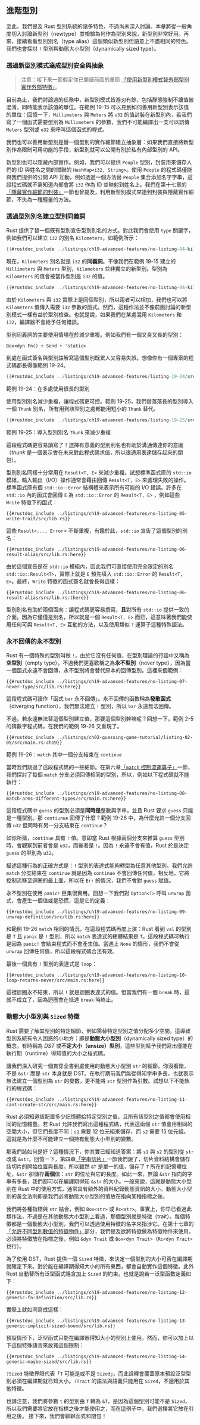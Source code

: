 ## 進階型別

至此，我們提及 Rust 型別系統的諸多特色，不過尚未深入討論。本章將從一般角度切入討論新型別（newtype）並檢驗為何作為型別來說，新型別非常好用。再來，接續看看型別別名（type alias）這個類似新型別但語意上不盡相同的特色。我們也會探討 `!` 型別與動態大小型別（dynamically sized type）。

### 透過新型別模式達成型別安全與抽象

> 注意：接下來一節假定你已閱讀前面的章節 [「使用新型別模式替外部型別實作外部特徵」][使用新型別模式]。

目前為止，我們討論過的任務中，新型別模式皆游刃有餘，包括靜態強制不讓值被混淆，同時能表示該值的單位。在範例 19-15 可以見到如何善用新型別表示該值的單位：回憶一下，`Millimeters` 與 `Meters` 將 `u32` 的值封裝在新型別內，若我們寫了一個函式需要型別為 `Millimeters` 的參數，我們不可能編譯出一支可以誤傳 `Meters` 型別或 `u32` 來呼叫這個函式的程式。

我們也可以善用新型別是替一個型別的實作細節建立抽象層：如果我們直接將新型別作為限制可用功能的手段，新型別就可以公開有別於私有內部型別的 API。

新型別也可以隱藏內部實作。例如，我們可以提供 `People` 型別，封裝用來儲存人們的 ID 與姓名之間的關聯的 `HashMap<i32, String>`。使用 `People` 的程式碼僅能與我們提供的公開 API 互動，例如透過一個方法替 `People` 集合添加名字字串，這段程式碼就不需知道內部會將 `i32` 作為 ID 並映射到姓名上。我們在第十七章的[「隱藏實作細節的封裝」][隱藏實作細節的封裝]一節也曾提及，利用新型別模式來達到封裝與隱藏實作細節，不失為一種輕量的方法。

### 透過型別別名建立型別同義詞

Rust 提供了替一個既有型別宣告型別別名的方式。對此我們會使用 `type` 關鍵字，例如我們可以建立 `i32` 的別名 `Kilometers`，如範例所示：

```rust
{{#rustdoc_include ../listings/ch19-advanced-features/no-listing-04-kilometers-alias/src/main.rs:here}}
```

現在，`Kilometers`  別名就是 `i32` 的**同義詞**。不像我們在範例 19-15 建立的 `Millimeters` 與 `Meters` 型別，`Kilometers` 並非獨立的新型別。型別為 `Kilometers` 的值會被當作型別是 `i32` 的值。

```rust
{{#rustdoc_include ../listings/ch19-advanced-features/no-listing-04-kilometers-alias/src/main.rs:there}}
```

由於 `Kilometers` 與 `i32` 實際上是同個型別，所以兩者可以相加，我們也可以將 `Kilometers` 值傳入需要 `i32` 參數的函式。然而，這種作法並不像前面討論的新型別模式一樣有益於型別檢查。也就是說，如果我們在某處混用 `Kilometers` 和 `i32`，編譯器不會給予任何錯誤。

型別同義詞的主要使用情境在於減少重複。例如我們有一個又臭又長的型別：

```rust,ignore
Box<dyn Fn() + Send + 'static>
```

到處在函式簽名與型別註解寫這個型別既累人又容易失誤。想像你有一個專案的程式碼都長得像範例 19-24。

```rust
{{#rustdoc_include ../listings/ch19-advanced-features/listing-19-24/src/main.rs:here}}
```

<span class="caption">範例 19-24：在多處使用很長的型別</span>

使用型別別名減少重複，讓程式碼更可控。範例 19-25，我們替落落長的型別導入一個 `Thunk` 別名，所有用到該型別之處都能用短小的 `Thunk` 替代。

```rust
{{#rustdoc_include ../listings/ch19-advanced-features/listing-19-25/src/main.rs:here}}
```

<span class="caption">範例 19-25：導入型別別名 `Thunk` 來減少重複</span>

這段程式碼更容易讀寫了！選擇有意義的型別別名也有助於溝通傳達你的意圖（*thunk* 是一個表示會在未來對此程式碼求值，所以很適用表達儲存起來的閉包）。

型別別名同樣十分常用在 `Result<T, E>` 來減少重複。試想標準函式庫的 `std::io` 模組，輸入輸出（I/O）操作通常會藉由回傳 `Result<T, E>` 來處理失敗的操作。標準函式庫有個 `std::io::Error` 結構體來表示所有可能的 I/O 錯誤。許多在 `std::io` 內的函式會回傳 `E` 為 `std::io::Error` 的 `Result<T, E>` ，例如這些 `Write` 特徵下的函式：

```rust,noplayground
{{#rustdoc_include ../listings/ch19-advanced-features/no-listing-05-write-trait/src/lib.rs}}
```

這些 `Result<..., Error`> 不斷重複，有鑑於此，`std::io` 宣告了這個型別的別名：

```rust,noplayground
{{#rustdoc_include ../listings/ch19-advanced-features/no-listing-06-result-alias/src/lib.rs:here}}
```

由於這個宣告是在 `std::io` 模組內，因此我們可直接使用完全限定的別名 `std::io::Result<T>`，實際上就是 `E` 預先填入 `std::io::Error` 的 `Result<T, E>`。最終，`Write` 特徵的函式簽名就會長得這樣：

```rust,noplayground
{{#rustdoc_include ../listings/ch19-advanced-features/no-listing-06-result-alias/src/lib.rs:there}}
```

型別別名有助於兩個面向：讓程式碼更容易撰寫，**且**對所有 `std::io` 提供一致的介面。因為它僅僅是別名，所以就是一個 `Result<T, E>` 而已，這意味著我們能使用任何可與 `Result<T, E>` 互動的方法，以及使用類似 `?` 運算子這種特殊語法。

### 永不回傳的永不型別

Rust 有一個特殊的型別叫做 `!`，由於它沒有任何值，在型別理論的行話中又稱為**空型別**（empty type）。不過我們更喜歡稱之為**永不型別**（never type），因為當一個函式永遠不會回傳，永不型別將會替代原本的回傳型別。這裡來個範例：

```rust,noplayground
{{#rustdoc_include ../listings/ch19-advanced-features/no-listing-07-never-type/src/lib.rs:here}}
```

這段程式碼可讀作「函式 `bar` 永不回傳」。永不回傳的函數稱為**發散函式**（diverging function），我們無法建立 `!` 型別，所以 `bar` 永遠無法回傳。

不過，若永遠無法替這個型別建立值，那要這個型別幹嘛呢？回想一下，範例 2-5 的猜數字程式碼，在我們的範例 19-26 又重現了。

```rust,ignore
{{#rustdoc_include ../listings/ch02-guessing-game-tutorial/listing-02-05/src/main.rs:ch19}}
```

<span class="caption">範例 19-26：`match` 其中一個分支結束在 `continue`</span>

當時我們跳過了這段程式碼的一些細節。在第六章[「`match` 控制流運算子」][match-控制流運算子]<!-- ignore -->一節，我們探討了每個 `match` 分支必須回傳相同的型別，所以，例如以下程式碼就不能執行：

```rust,ignore,does_not_compile
{{#rustdoc_include ../listings/ch19-advanced-features/no-listing-08-match-arms-different-types/src/main.rs:here}}
```

這段程式碼中 `guess` 的型別必須是**同時是**整數與字串，並且 Rust 要求 `guess` 只能是一種型別。那 `contiunue` 回傳了什麼？範例 19-26 中，為什麼允許一個分支回傳 `u32` 但同時有另一分支結束在 `continue`？


如你所猜，`continue` 具有 `!` 值。意即當 Rust 根據兩個分支來推算 `guess` 型別時，會觀察到前者會是 `u32`，而後者是 `!`。因為 `!` 永遠不會有值，Rust 於是決定 `guess` 的型別為 `u32`。

描述這種行為的正確方式是：`!` 型別的表達式能夠轉型為任意其他型別。我們允許 `match` 分支結束在 `continue` 就是因為 `continue` 不會回傳任何值，相反地，它將控制流移至迴圈的最上面，所以在 `Err` 的情況，我們不會對 `guess` 賦值。


永不型別在使用 `panic!` 巨集很實用。回想一下我們對 `Option<T>` 呼叫 `unwrap` 函式，會產生一個值或是恐慌，這是它的定義：

```rust,ignore
{{#rustdoc_include ../listings/ch19-advanced-features/no-listing-09-unwrap-definition/src/lib.rs:here}}
```

和範例 19-26 `match` 相同的情況，在這段程式碼再度上演：Rust 看到 `val` 的型別是 `T` 且 `panic` 是 `!` 型別，所以 `match` 表達式的總體結果是 `T`。這段程式碼可執行是因為 `panic!` 會結束程式而不會產生值。當遇上 `None` 的情形，我們不會從 `unwrap` 回傳任何值，所以這段程式碼合法有效。


最後一個具有 `!` 型別的表達式是 `loop`：

```rust,ignore
{{#rustdoc_include ../listings/ch19-advanced-features/no-listing-10-loop-returns-never/src/main.rs:here}}
```

這裡迴圈永不結束，所以 `!` 就是迴圈表達式的值。但當我們有一個 `break` 時，這就不成立了，因為迴圈會在抵達 `break` 時終止。

### 動態大小型別與 `Sized` 特徵

Rust 需要了解其型別的特定細節，例如需替特定型別之值分配多少空間。這導致型別系統有令人困惑的小地方：即是**動態大小型別**（dynamically sized type）的概念。有時稱為 *DST* 或**不定大小（unsize）型別**，這些型別賦予我們寫出僅能在執行期（runtime）得知值的大小之程式碼。

讓我們深入研究一個貫穿全書到處使用的動態大小型別 `str` 的細節。你沒看錯，不是 `&str` 而是 `str` 本身就是 DST。在執行期前我們無從得知字串多長，也就表示無法建立一個型別為 `str` 的變數，更不能將 `str` 型別作為引數。試想以下不能執行的程式碼：

```rust,ignore,does_not_compile
{{#rustdoc_include ../listings/ch19-advanced-features/no-listing-11-cant-create-str/src/main.rs:here}}
```

Rust 必須知道該配置多少記憶體給特定型別之值，且所有該型別之值都會使用相同的記憶體量。若 Rust 允許我們寫出這種程式碼，代表這兩個 `str` 值會用相同的空間大小，但它們長度不同：`s1` 需要 12 位元組來儲存，而 `s2` 需要 15 位元組。這就是為什麼不可能建立一個持有動態大小型別的變數。

那我們該如何是好？這種情況下，你其實已經知道答案：將 `s1` 與 `s2` 的型別從 `str` 改成 `&str`。回憶一下，第四章[「字串切片」][字串-slice]<!-- ignore -->一節我們說了，切片資料結構會儲存該切片的開始位置與長度。所以雖然 `&T` 是單一的值，儲存了 `T` 所在的記憶體位址，`&str` 卻儲存**兩個**值：`str` 的位址與它的長度。如此一來，無論 `&str` 指向的字串有多長，我們都可以在編譯期得知 `&str` 的大小。一般來說，這就是動態大小型別在 Rust 中的使用方式，通常具有額外的資料紀錄動態資訊的大小。動態大小型別的黃金法則即是我們必將動態大小型別的值放在指向某種指標之後。

我們將各種指標與 `str` 結合，例如 `Box<str>` 或 `Rc<str>`。事實上，你早已看過此類作法，不過是在其他動態大小型別上看過，那個型別就是特徵（trait）。每個特徵都是一個動態大小型別，我們可以透過使用特徵的名字來指涉它。在第十七章的[「允許不同型別數值的特徵物件」][允許不同型別數值的特徵物件]部分，我們提及欲將特徵做為特徵物件來使用，必須將特徵放在指標之後，例如 `&dyn Trait` 或 `Box<dyn Trait>`（`Rc<dyn Trait>` 也行）。

為了使用 DST，Rust 提供一個 `Sized` 特徵，來決定一個型別的大小可否在編譯期就確定下來。對於能在編譯期得知大小的所有東西，都會自動實作這個特徵。此外 Rust 自動替所有泛型函式隱含加上 `Sized` 的約束。也就是說若一泛型函數定義如下：

```rust,ignore
{{#rustdoc_include ../listings/ch19-advanced-features/no-listing-12-generic-fn-definition/src/lib.rs}}
```

實際上就如同寫成這樣：

```rust,ignore
{{#rustdoc_include ../listings/ch19-advanced-features/no-listing-13-generic-implicit-sized-bound/src/lib.rs}}
```

預設情形下，泛型函式只能在編譯器得知大小的型別上使用。然而，你可以加上以下這個特殊語言來放寬這個限制：

```rust,ignore
{{#rustdoc_include ../listings/ch19-advanced-features/no-listing-14-generic-maybe-sized/src/lib.rs}}
```

`?Sized` 特徵界限代表「`T` 可能是或不是 `Sized`」，而此詮釋會覆蓋原本預設泛型型別必須在編譯期就已知大小。`?Trait` 的語法與語義只能用在 `Sized`，不適用於其他特徵。

也請注意，我們將參數 `t` 的型別由 `T` 轉為 `&T`，是因為這個型別可能不是 `Sized`，所以我們需要將它放在指標之後才能使用之，而在這例子中，我們選擇將它放在引用之後。
接下來，我們會聊聊函式和閉包！

[隱藏實作細節的封裝]: ch17-01-what-is-oo.html#隱藏實作細節的封裝
[字串-slice]: ch04-03-slices.html#字串切片
[match-控制流運算子]: ch06-02-match.html#match-控制流運算子
[允許不同型別數值的特徵物件]: ch17-02-trait-objects.html#允許不同型別數值的特徵物件
[使用新型別模式]: ch19-02-advanced-traits.html#使用新型別模式替外部型別實作外部特徵
